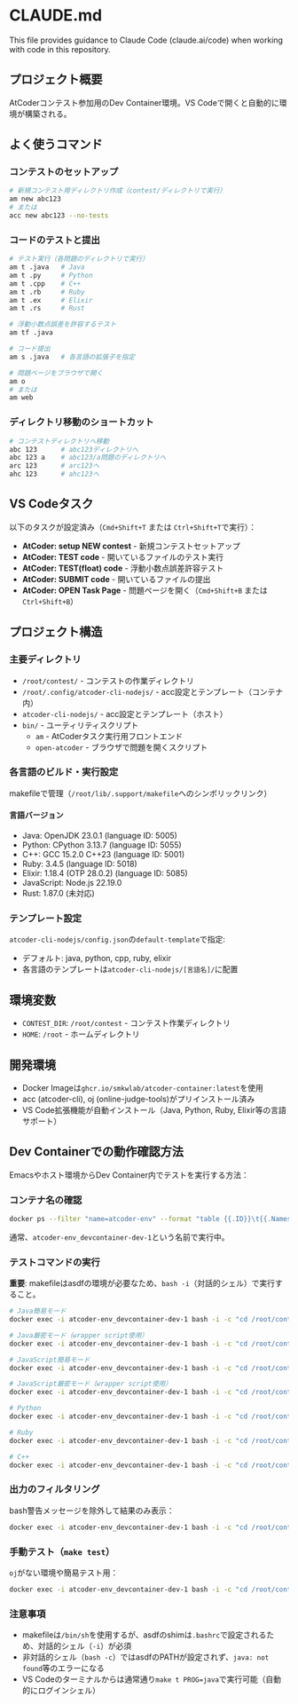 # CLAUDE.md

This file provides guidance to Claude Code (claude.ai/code) when working with code in this repository.

## プロジェクト概要
AtCoderコンテスト参加用のDev Container環境。VS Codeで開くと自動的に環境が構築される。

## よく使うコマンド

### コンテストのセットアップ
```bash
# 新規コンテスト用ディレクトリ作成（contest/ディレクトリで実行）
am new abc123
# または
acc new abc123 --no-tests
```

### コードのテストと提出
```bash
# テスト実行（各問題のディレクトリで実行）
am t .java   # Java
am t .py     # Python
am t .cpp    # C++
am t .rb     # Ruby
am t .ex     # Elixir
am t .rs     # Rust

# 浮動小数点誤差を許容するテスト
am tf .java

# コード提出
am s .java   # 各言語の拡張子を指定

# 問題ページをブラウザで開く
am o
# または
am web
```

### ディレクトリ移動のショートカット
```bash
# コンテストディレクトリへ移動
abc 123      # abc123ディレクトリへ
abc 123 a    # abc123/a問題のディレクトリへ
arc 123      # arc123へ
ahc 123      # ahc123へ
```

## VS Codeタスク
以下のタスクが設定済み（`Cmd+Shift+T` または `Ctrl+Shift+T`で実行）：
- **AtCoder: setup NEW contest** - 新規コンテストセットアップ
- **AtCoder: TEST code** - 開いているファイルのテスト実行
- **AtCoder: TEST(float) code** - 浮動小数点誤差許容テスト
- **AtCoder: SUBMIT code** - 開いているファイルの提出
- **AtCoder: OPEN Task Page** - 問題ページを開く（`Cmd+Shift+B` または `Ctrl+Shift+B`）

## プロジェクト構造

### 主要ディレクトリ
- `/root/contest/` - コンテストの作業ディレクトリ
- `/root/.config/atcoder-cli-nodejs/` - acc設定とテンプレート（コンテナ内）
- `atcoder-cli-nodejs/` - acc設定とテンプレート（ホスト）
- `bin/` - ユーティリティスクリプト
  - `am` - AtCoderタスク実行用フロントエンド
  - `open-atcoder` - ブラウザで問題を開くスクリプト

### 各言語のビルド・実行設定
makefileで管理（`/root/lib/.support/makefile`へのシンボリックリンク）

#### 言語バージョン
- Java: OpenJDK 23.0.1 (language ID: 5005)
- Python: CPython 3.13.7 (language ID: 5055)
- C++: GCC 15.2.0 C++23 (language ID: 5001)
- Ruby: 3.4.5 (language ID: 5018)
- Elixir: 1.18.4 (OTP 28.0.2) (language ID: 5085)
- JavaScript: Node.js 22.19.0
- Rust: 1.87.0 (未対応)

### テンプレート設定
`atcoder-cli-nodejs/config.json`の`default-template`で指定:
- デフォルト: java, python, cpp, ruby, elixir
- 各言語のテンプレートは`atcoder-cli-nodejs/[言語名]/`に配置

## 環境変数
- `CONTEST_DIR`: `/root/contest` - コンテスト作業ディレクトリ
- `HOME`: `/root` - ホームディレクトリ

## 開発環境
- Docker Imageは`ghcr.io/smkwlab/atcoder-container:latest`を使用
- acc (atcoder-cli), oj (online-judge-tools)がプリインストール済み
- VS Code拡張機能が自動インストール（Java, Python, Ruby, Elixir等の言語サポート）

## Dev Containerでの動作確認方法

Emacsやホスト環境からDev Container内でテストを実行する方法：

### コンテナ名の確認
```bash
docker ps --filter "name=atcoder-env" --format "table {{.ID}}\t{{.Names}}\t{{.Status}}"
```
通常、`atcoder-env_devcontainer-dev-1`という名前で実行中。

### テストコマンドの実行
**重要**: makefileはasdfの環境が必要なため、`bash -i`（対話的シェル）で実行すること。

```bash
# Java簡易モード
docker exec -i atcoder-env_devcontainer-dev-1 bash -i -c "cd /root/contest/abc123/a && make t PROG=java"

# Java厳密モード（wrapper script使用）
docker exec -i atcoder-env_devcontainer-dev-1 bash -i -c "cd /root/contest/abc123/a && STRICT_MODE=1 make t PROG=java"

# JavaScript簡易モード
docker exec -i atcoder-env_devcontainer-dev-1 bash -i -c "cd /root/contest/abc123/a && make t PROG=javascript"

# JavaScript厳密モード（wrapper script使用）
docker exec -i atcoder-env_devcontainer-dev-1 bash -i -c "cd /root/contest/abc123/a && STRICT_MODE=1 make t PROG=javascript"

# Python
docker exec -i atcoder-env_devcontainer-dev-1 bash -i -c "cd /root/contest/abc123/a && make t PROG=python"

# Ruby
docker exec -i atcoder-env_devcontainer-dev-1 bash -i -c "cd /root/contest/abc123/a && make t PROG=ruby"

# C++
docker exec -i atcoder-env_devcontainer-dev-1 bash -i -c "cd /root/contest/abc123/a && make t PROG=c++"
```

### 出力のフィルタリング
bash警告メッセージを除外して結果のみ表示：
```bash
docker exec -i atcoder-env_devcontainer-dev-1 bash -i -c "cd /root/contest/abc123/a && make t PROG=java 2>&1" | grep -v "bash:" | tail -20
```

### 手動テスト（`make test`）
`oj`がない環境や簡易テスト用：
```bash
docker exec -i atcoder-env_devcontainer-dev-1 bash -i -c "cd /root/contest/abc123/a && make test PROG=java"
```

### 注意事項
- makefileは`/bin/sh`を使用するが、asdfのshimは`.bashrc`で設定されるため、対話的シェル（`-i`）が必須
- 非対話的シェル（`bash -c`）ではasdfのPATHが設定されず、`java: not found`等のエラーになる
- VS Codeのターミナルからは通常通り`make t PROG=java`で実行可能（自動的にログインシェル）